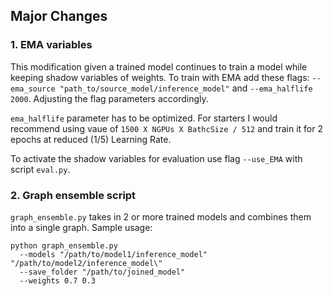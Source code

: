 ## Major Changes

### 1. EMA variables

This modification given a trained model continues to train a model while keeping shadow variables of weights. To train with EMA add these flags:
`--ema_source "path_to/source_model/inference_model"` and `--ema_halflife 2000`. Adjusting the flag parameters accordingly.

`ema_halflife` parameter has to be optimized. For starters I would recommend using vaue of `1500 X NGPUs X BathcSize / 512`
 and train it for 2 epochs at reduced (1/5) Learning Rate. 

To activate the shadow variables for evaluation use flag `--use_EMA` with script `eval.py`.

 
### 2. Graph ensemble script 

`graph_ensemble.py` takes in 2 or more trained models and combines them into a single graph. Sample usage:
```
python graph_ensemble.py
  --models "/path/to/model1/inference_model" "/path/to/model2/inference_model\"
  --save_folder "/path/to/joined_model"
  --weights 0.7 0.3
```
